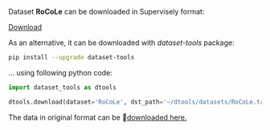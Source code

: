 Dataset **RoCoLe** can be downloaded in Supervisely format:

 [Download](https://assets.supervise.ly/supervisely-supervisely-assets-public/teams_storage/S/C/9p/nqiW3HLG5V2PLTdBNY1dpARkettuDLczQowzsdhAwrwqS3eOaCt959OxFnOJ0uTiTxHqPfM0AsK6EHXGZb7MBJrZEMvpvTJnhHPtVSriwnvWRkOQR13myY8x7y1W.tar)

As an alternative, it can be downloaded with *dataset-tools* package:
``` bash
pip install --upgrade dataset-tools
```

... using following python code:
``` python
import dataset_tools as dtools

dtools.download(dataset='RoCoLe', dst_path='~/dtools/datasets/RoCoLe.tar')
```
The data in original format can be 🔗[downloaded here.](https://prod-dcd-datasets-cache-zipfiles.s3.eu-west-1.amazonaws.com/c5yvn32dzg-2.zip)
